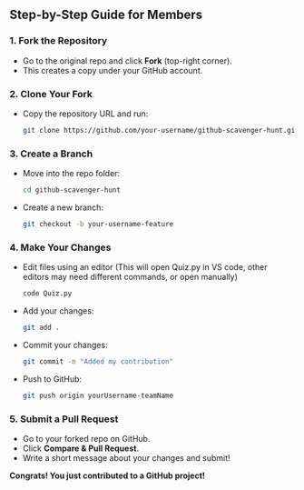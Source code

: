 ## Step-by-Step Guide for Members

### **1. Fork the Repository**
- Go to the original repo and click **Fork** (top-right corner).
- This creates a copy under your GitHub account.

### **2. Clone Your Fork**
- Copy the repository URL and run:
   ```sh
   git clone https://github.com/your-username/github-scavenger-hunt.git
   ```

### **3. Create a Branch**
- Move into the repo folder:
   ```sh
   cd github-scavenger-hunt
   ```
- Create a new branch:
   ```sh
   git checkout -b your-username-feature
   ```

### **4. Make Your Changes**
- Edit files using an editor (This will open Quiz.py in VS code, other editors may need different commands, or open manually)
     ```sh
   code Quiz.py
   ```
- Add your changes:
   ```sh
   git add .
   ```
- Commit your changes:
   ```sh
   git commit -m "Added my contribution"
   ```
- Push to GitHub:
   ```sh
   git push origin yourUsername-teamName
   ```

### **5. Submit a Pull Request**
- Go to your forked repo on GitHub.
- Click **Compare & Pull Request**.
- Write a short message about your changes and submit!

**Congrats! You just contributed to a GitHub project!**
